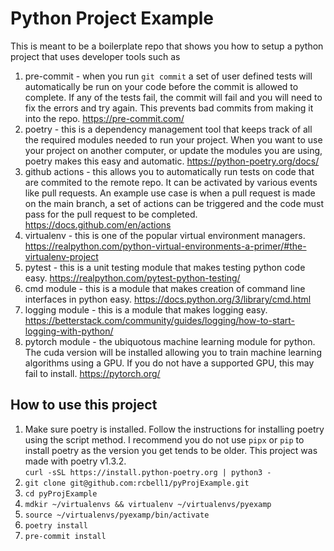 # Python Project Example

This is meant to be a boilerplate repo that shows you how to setup a
python project that uses developer tools such as

1. pre-commit - when you run `git commit` a set of user defined tests will
automatically be run on your code before the commit is allowed to complete. If
any of the tests fail, the commit will fail and you will need to fix the errors
and try again. This prevents bad commits from making it into the repo. https://pre-commit.com/
2. poetry - this is a dependency management tool that keeps track of all the
required modules needed to run your project. When you want to use your project
on another computer, or update the modules you are using, poetry makes this
easy and automatic. https://python-poetry.org/docs/
3. github actions - this allows you to automatically run tests on code that are
commited to the remote repo. It can be activated by various events like pull
requests. An example use case is when a pull request is made on the main
branch, a set of actions can be triggered and the code must pass for the pull
request to be completed. https://docs.github.com/en/actions
4. virtualenv - this is one of the popular virtual environment managers. https://realpython.com/python-virtual-environments-a-primer/#the-virtualenv-project
5. pytest - this is a unit testing module that makes testing python code easy. https://realpython.com/pytest-python-testing/
6. cmd module - this is a module that makes creation of command line interfaces
in python easy. https://docs.python.org/3/library/cmd.html
7. logging module - this is a module that makes logging easy. https://betterstack.com/community/guides/logging/how-to-start-logging-with-python/
8. pytorch module - the ubiquotous machine learning module for python. The
cuda version will be installed allowing you to train machine learning algorithms
using a GPU. If you do not have a supported GPU, this may fail to install. https://pytorch.org/

## How to use this project

1. Make sure poetry is installed. 
Follow the instructions for installing poetry using the script method. 
I recommend you do not use `pipx` or `pip` to install poetry as the version 
you get tends to be older. This project was made with poetry v1.3.2.\
`curl -sSL https://install.python-poetry.org | python3 -`
2. `git clone git@github.com:rcbell1/pyProjExample.git`
3. `cd pyProjExample`
4. `mdkir ~/virtualenvs && virtualenv ~/virtualenvs/pyexamp`
5. `source ~/virtualenvs/pyexamp/bin/activate`
6. `poetry install`
7. `pre-commit install`

